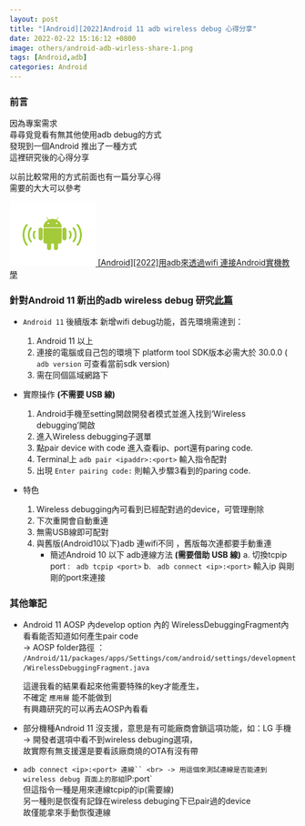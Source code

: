 ```yaml
---
layout: post
title: "[Android][2022]Android 11 adb wireless debug 心得分享"
date: 2022-02-22 15:16:12 +0800
image: others/android-adb-wirless-share-1.png
tags: [Android,adb]
categories: Android
---
```


### 前言
因為專案需求<br>
尋尋覓覓看有無其他使用adb debug的方式<br>
發現到一個Android 推出了一種方式<br>
這裡研究後的心得分享<br>

以前比較常用的方式前面也有一篇分享心得<br>
需要的大大可以參考<br>


<div align="start">
  <a href="{{site.baseurl}}/2022/02/15/android-adb-wifi-note/">
    <img src="/images/others/adb_wifi.png" alt="Cover" width="30%"/>
  </a>
  <a href="{{site.baseurl}}/2022/02/15/android-adb-wifi-note/">[Android][2022]用adb來透過wifi 連接Android實機教學</a>
</div>


### 針對Android 11 新出的adb wireless debug 研究[此篇](https://developer.android.com/studio/command-line/adb#connect-to-a-device-over-wi-fi-android-11+)

- `Android 11` 後續版本 新增wifi debug功能，首先環境需達到：
  1. Android 11 以上
  2. 連接的電腦或自己包的環境下 platform tool SDK版本必需大於 30.0.0 ( `adb version` 可查看當前sdk version)
  3. 需在同個區域網路下

- 實際操作 **(不需要 USB 線)**
  1. Android手機至setting開啟開發者模式並進入找到‘Wireless debugging’開啟
  2. 進入Wireless debugging子選單
  3. 點pair device with code 進入查看ip、port還有paring code.
  4. Terminal上 `adb pair <ipaddr>:<port>` 輸入指令配對
  5. 出現 `Enter pairing code:` 則輸入步驟3看到的paring code.

- 特色
  1. Wireless debugging內可看到已經配對過的device，可管理刪除
  2. 下次重開會自動重連
  3. 無需USB線即可配對
  4. 與舊版(Android10以下)adb 連wifi不同 ，舊版每次連都要手動重連
     - 簡述Android 10 以下 adb連線方法  **(需要借助 USB 線)**
       a. 切換tcpip port : ` adb tcpip <port>`
       b. ` adb connect <ip>:<port>` 輸入ip 與剛剛的port來連接


### 其他筆記
  - Android 11 AOSP 內develop option 內的 WirelessDebuggingFragment內 看看能否知道如何產生pair code<br>
    -> AOSP folder路徑 ： `/Android/11/packages/apps/Settings/com/android/settings/development/WirelessDebuggingFragment.java`<br>

    這邊我看的結果看起來他需要特殊的key才能產生，<br>
    不確定 `應用層` 能不能做到 <br>
    有興趣研究的可以再去AOSP內看看<br>

  - 部分機種Android 11 沒支援，意思是有可能廠商會鎖這項功能，如：LG 手機<br>
     -> 開發者選項中看不到wireless debuging選項，<br>
     故實際有無支援還是要看該廠商燒的OTA有沒有帶<br>

  - `adb connect <ip>:<port> 連線`` <br>
     -> 用這個來測試連線是否能連到wireless debug 頁面上的那組`IP:port`<br>
     但這指令一種是用來連線tcpip的ip(需要線)<br>
     另一種則是恢復有記錄在wireless debuging下已pair過的device<br>
     故僅能拿來手動恢復連線<br>
